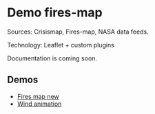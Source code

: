 Demo fires-map
================

Sources: Crisismap, Fires-map, NASA data feeds.

Technology: Leaflet + custom plugins

Documentation is coming soon.

Demos
------
  * [Fires map new](https://crisismap.github.io/SmokeAlert/demoMap/fires-map/index.html)
  * [Wind animation](https://crisismap.github.io/SmokeAlert/demoMap/wind-test.html)